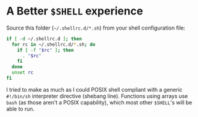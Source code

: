 # A Better `$SHELL` experience

Source this folder (`~/.shellrc.d/*.sh`) from your shell configuration file:

```sh
if [ -d ~/.shellrc.d ]; then
  for rc in ~/.shellrc.d/*.sh; do
    if [ -f "$rc" ]; then
      . "$rc"
    fi
  done
  unset rc
fi
```

I tried to make as much as I could POSIX shell compliant with a generic
`#!/bin/sh` interpreter directive (shebang line). Functions using arrays use
`bash` (as those aren't a POSIX capability), which most other `$SHELL`'s will
be able to run.
